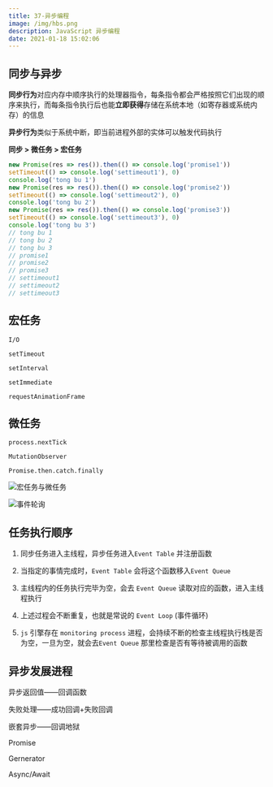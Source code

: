 ```yaml
---
title: 37-异步编程
image: /img/hbs.png
description: JavaScript 异步编程
date: 2021-01-18 15:02:06
---
```



## 同步与异步

**同步行为**对应内存中顺序执行的处理器指令，每条指令都会严格按照它们出现的顺序来执行，而每条指令执行后也能**立即获得**存储在系统本地（如寄存器或系统内存）的信息

**异步行为**类似于系统中断，即当前进程外部的实体可以触发代码执行

**同步 > 微任务 > 宏任务**

```js
new Promise(res => res()).then(() => console.log('promise1'))
setTimeout(() => console.log('settimeout1'), 0)
console.log('tong bu 1')
new Promise(res => res()).then(() => console.log('promise2'))
setTimeout(() => console.log('settimeout2'), 0)
console.log('tong bu 2')
new Promise(res => res()).then(() => console.log('promise3'))
setTimeout(() => console.log('settimeout3'), 0)
console.log('tong bu 3')
// tong bu 1
// tong bu 2
// tong bu 3
// promise1
// promise2
// promise3
// settimeout1
// settimeout2
// settimeout3
```

## 宏任务

`I/O`

`setTimeout`

`setInterval`

`setImmediate`

`requestAnimationFrame`

## 微任务

`process.nextTick`

`MutationObserver`

`Promise.then.catch.finally`

![宏任务与微任务](/img/event_loop.png)

![事件轮询](/img/event_queue.png)

## 任务执行顺序

1. 同步任务进入主线程，异步任务进入`Event Table` 并注册函数

2. 当指定的事情完成时，`Event Table` 会将这个函数移入`Event Queue`

3. 主线程内的任务执行完毕为空，会去 `Event Queue` 读取对应的函数，进入主线程执行

4. 上述过程会不断重复，也就是常说的 `Event Loop` (事件循环)

5. `js` 引擎存在 `monitoring process` 进程，会持续不断的检查主线程执行栈是否为空，一旦为空，就会去`Event Queue` 那里检查是否有等待被调用的函数

## 异步发展进程
    
异步返回值——回调函数

失败处理——成功回调+失败回调

嵌套异步——回调地狱

Promise

Gernerator

Async/Await
